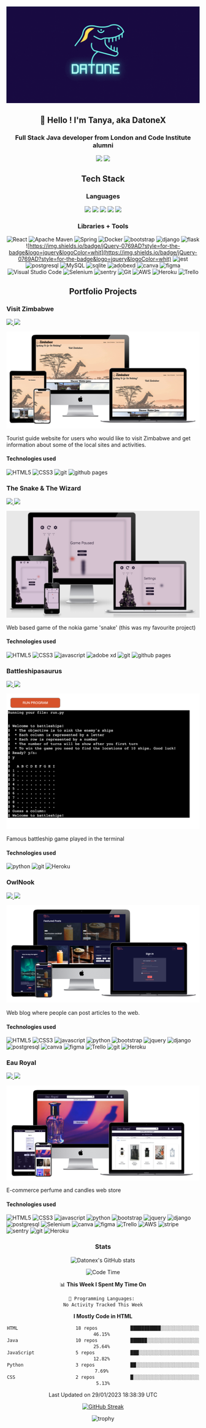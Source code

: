 #

![datonex logo](assets/profile-banner-moving.gif)

## <div style="text-align: center;"> :wave: Hello ! I'm Tanya, aka DatoneX </div>

### <div style="text-align: center;">Full Stack Java developer from London and Code Institute alumni </div>

<div style="text-align: center;"> <a href="https://www.linkedin.com/in/tanyagomwe10/" ><img src="https://img.shields.io/badge/linkedin-%230077B5.svg?style=for-the-badge&logo=linkedin&logoColor=white" /></a> <a href="https://www.discord/users/datonex#9338/" ><img src="https://img.shields.io/badge/Discord-5865F2?style=for-the-badge&logo=discord&logoColor=white" /></a> </div>

## <div style="text-align: center;"> Tech Stack </div>

### <div style="text-align: center;"> Languages </div>

<div style="text-align: center;"> <img src="https://cdn.jsdelivr.net/gh/devicons/devicon/icons/html5/html5-plain-wordmark.svg" height="60" /> <img src="https://cdn.jsdelivr.net/gh/devicons/devicon/icons/css3/css3-plain-wordmark.svg" height="60" /> <img src="https://cdn.jsdelivr.net/gh/devicons/devicon/icons/javascript/javascript-original.svg" height="60" /> <img src="https://cdn.jsdelivr.net/gh/devicons/devicon/icons/python/python-original-wordmark.svg" height="60"/> <img src="https://cdn.jsdelivr.net/gh/devicons/devicon/icons/java/java-original-wordmark.svg" height="70" /></div>

### <div style="text-align: center;"> Libraries + Tools </div>

<div style="text-align: center;">

![React](https://img.shields.io/badge/react-%2320232a.svg?style=for-the-badge&logo=react&logoColor=%2361DAFB) ![Apache Maven](https://img.shields.io/badge/Apache%20Maven-C71A36?style=for-the-badge&logo=Apache%20Maven&logoColor=white) ![Spring](https://img.shields.io/badge/spring-%236DB33F.svg?style=for-the-badge&logo=spring&logoColor=white) ![Docker](https://img.shields.io/badge/docker-%230db7ed.svg?style=for-the-badge&logo=docker&logoColor=white) ![bootstrap](https://img.shields.io/badge/Bootstrap-563D7C?style=for-the-badge&logo=bootstrap&logoColor=white) ![django](https://img.shields.io/badge/Django-092E20?style=for-the-badge&logo=django&logoColor=green) ![flask](https://img.shields.io/badge/Flask-000000?style=for-the-badge&logo=flask&logoColor=white) ![https://img.shields.io/badge/jQuery-0769AD?style=for-the-badge&logo=jquery&logoColor=whit](https://img.shields.io/badge/jQuery-0769AD?style=for-the-badge&logo=jquery&logoColor=whit) ![jest](https://img.shields.io/badge/Jest-C21325?style=for-the-badge&logo=jest&logoColor=white) ![postgresql](https://img.shields.io/badge/PostgreSQL-316192?style=for-the-badge&logo=postgresql&logoColor=white) ![MySQL](https://img.shields.io/badge/mysql-%2300f.svg?style=for-the-badge&logo=mysql&logoColor=white) ![sqlite](https://img.shields.io/badge/SQLite-07405E?style=for-the-badge&logo=sqlite&logoColor=white) ![adobexd](https://img.shields.io/badge/Adobe%20XD-470137?style=for-the-badge&logo=Adobe%20XD&logoColor=#FF61F6) ![canva](https://img.shields.io/badge/Canva-%2300C4CC.svg?&style=for-the-badge&logo=Canva&logoColor=white) ![figma](https://img.shields.io/badge/Figma-F24E1E?style=for-the-badge&logo=figma&logoColor=white) ![Visual Studio Code](https://img.shields.io/badge/Visual%20Studio%20Code-0078d7.svg?style=for-the-badge&logo=visual-studio-code&logoColor=white) ![Selenium](https://img.shields.io/badge/-selenium-%43B02A?style=for-the-badge&logo=selenium&logoColor=white) ![sentry](https://img.shields.io/badge/Sentry-black?style=for-the-badge&logo=Sentry&logoColor=#362D59) ![Git](https://img.shields.io/badge/git-%23F05033.svg?style=for-the-badge&logo=git&logoColor=white) ![AWS](https://img.shields.io/badge/AWS-%23FF9900.svg?style=for-the-badge&logo=amazon-aws&logoColor=white) ![Heroku](https://img.shields.io/badge/heroku-%23430098.svg?style=for-the-badge&logo=heroku&logoColor=white) ![Trello](https://img.shields.io/badge/Trello-%23026AA7.svg?style=for-the-badge&logo=Trello&logoColor=white)

</div>

## <div style="text-align: center;"> Portfolio Projects </div>

### Visit Zimbabwe

<a href="https://github.com/datonex/visit-zimbabwe" style="background-color: white;" ><img src="https://img.shields.io/badge/github-%23121011.svg?style=for-the-badge&logo=github&logoColor=white" /> <a href="https://datonex.github.io/visit-zimbabwe/" style="background-color: white;"><img src="https://img.shields.io/badge/website-000000?style=for-the-badge&logo=About.me&logoColor=white" />

<a href="https://datonex.github.io/visit-zimbabwe/"><img src="assets/visit-zimbabwe.png" /></a>

Tourist guide website for users who would like to visit Zimbabwe and get information about some of the local sites and activities.

#### Technologies used

![HTML5](https://img.shields.io/badge/html5-%23E34F26.svg?style=for-the-badge&logo=html5&logoColor=white) ![CSS3](https://img.shields.io/badge/css3-%231572B6.svg?style=for-the-badge&logo=css3&logoColor=white) ![git](https://img.shields.io/badge/git-%23F05033.svg?style=for-the-badge&logo=git&logoColor=white) ![github pages](https://img.shields.io/badge/GitHub%20Pages-222222?style=for-the-badge&logo=GitHub%20Pages&logoColor=white)

### The Snake & The Wizard

<a href="https://github.com/datonex/snake-and-the-wizard" style="background-color: white;"><img src="https://img.shields.io/badge/github-%23121011.svg?style=for-the-badge&logo=github&logoColor=white" /> <a href="https://datonex.github.io/snake-and-the-wizard/" style="background-color: white;"><img src="https://img.shields.io/badge/website-000000?style=for-the-badge&logo=About.me&logoColor=white" />

<a href="https://datonex.github.io/snake-and-the-wizard/"><img src="assets/snake-and-the-wizard.png" /></a>

Web based game of the nokia game 'snake' (this was my favourite project)

#### Technologies used

![HTML5](https://img.shields.io/badge/html5-%23E34F26.svg?style=for-the-badge&logo=html5&logoColor=white) ![CSS3](https://img.shields.io/badge/css3-%231572B6.svg?style=for-the-badge&logo=css3&logoColor=white) ![javascript](https://img.shields.io/badge/JavaScript-323330?style=for-the-badge&logo=javascript&logoColor=F7DF1E) ![adobe xd](https://img.shields.io/badge/Adobe%20XD-470137?style=for-the-badge&logo=Adobe%20XD&logoColor=#FF61F6) ![git](https://img.shields.io/badge/git-%23F05033.svg?style=for-the-badge&logo=git&logoColor=white) ![github pages](https://img.shields.io/badge/GitHub%20Pages-222222?style=for-the-badge&logo=GitHub%20Pages&logoColor=white)

### Battleshipasaurus

<a href="https://github.com/datonex/battleship" style="background-color: white;"><img src="https://img.shields.io/badge/github-%23121011.svg?style=for-the-badge&logo=github&logoColor=white" /> <a href="https://battleshipasaurus.herokuapp.com/" style="background-color: white;"><img src="https://img.shields.io/badge/website-000000?style=for-the-badge&logo=About.me&logoColor=white" />

<a href="https://battleshipasaurus.herokuapp.com/"><img src="assets/battleship.png" /></a>

Famous battleship game played in the terminal

#### Technologies used

![python](https://img.shields.io/badge/Python-FFD43B?style=for-the-badge&logo=python&logoColor=blue) ![git](https://img.shields.io/badge/git-%23F05033.svg?style=for-the-badge&logo=git&logoColor=white) ![Heroku](https://img.shields.io/badge/heroku-%23430098.svg?style=for-the-badge&logo=heroku&logoColor=white)

### OwlNook

<a href="https://github.com/datonex/owl-nook-dx" style="background-color: white;"><img src="https://img.shields.io/badge/github-%23121011.svg?style=for-the-badge&logo=github&logoColor=white" /> <a href="https://owl-nook-dx.herokuapp.com/" style="background-color: white;"><img src="https://img.shields.io/badge/website-000000?style=for-the-badge&logo=About.me&logoColor=white" />

<a href="https://owl-nook-dx.herokuapp.com/"><img src="assets/owl-nook.png" /></a>

Web blog where people can post articles to the web.

#### Technologies used

![HTML5](https://img.shields.io/badge/html5-%23E34F26.svg?style=for-the-badge&logo=html5&logoColor=white) ![CSS3](https://img.shields.io/badge/css3-%231572B6.svg?style=for-the-badge&logo=css3&logoColor=white) ![javascript](https://img.shields.io/badge/JavaScript-323330?style=for-the-badge&logo=javascript&logoColor=F7DF1E) ![python](https://img.shields.io/badge/Python-FFD43B?style=for-the-badge&logo=python&logoColor=blue) ![bootstrap](https://img.shields.io/badge/Bootstrap-563D7C?style=for-the-badge&logo=bootstrap&logoColor=white) ![jquery](https://img.shields.io/badge/jQuery-0769AD?style=for-the-badge&logo=jquery&logoColor=white) ![django](https://img.shields.io/badge/Django-092E20?style=for-the-badge&logo=django&logoColor=green) ![postgresql](https://img.shields.io/badge/PostgreSQL-316192?style=for-the-badge&logo=postgresql&logoColor=white) ![canva](https://img.shields.io/badge/Canva-%2300C4CC.svg?&style=for-the-badge&logo=Canva&logoColor=white) ![figma](https://img.shields.io/badge/Figma-F24E1E?style=for-the-badge&logo=figma&logoColor=white) ![Trello](https://img.shields.io/badge/Trello-%23026AA7.svg?style=for-the-badge&logo=Trello&logoColor=white) ![git](https://img.shields.io/badge/git-%23F05033.svg?style=for-the-badge&logo=git&logoColor=white) ![Heroku](https://img.shields.io/badge/heroku-%23430098.svg?style=for-the-badge&logo=heroku&logoColor=white)

### Eau Royal

<a href="https://github.com/datonex/eau-royal" style="background-color: white;"><img src="https://img.shields.io/badge/github-%23121011.svg?style=for-the-badge&logo=github&logoColor=white" /> <a href="https://eau-royal.herokuapp.com/" style="background-color: white;"><img src="https://img.shields.io/badge/website-000000?style=for-the-badge&logo=About.me&logoColor=white" />

<a href="https://eau-royal.herokuapp.com/"><img src="assets/eau-royal.png" /></a>

E-commerce perfume and candles web store

#### Technologies used

![HTML5](https://img.shields.io/badge/html5-%23E34F26.svg?style=for-the-badge&logo=html5&logoColor=white) ![CSS3](https://img.shields.io/badge/css3-%231572B6.svg?style=for-the-badge&logo=css3&logoColor=white) ![javascript](https://img.shields.io/badge/JavaScript-323330?style=for-the-badge&logo=javascript&logoColor=F7DF1E) ![python](https://img.shields.io/badge/Python-FFD43B?style=for-the-badge&logo=python&logoColor=blue) ![bootstrap](https://img.shields.io/badge/Bootstrap-563D7C?style=for-the-badge&logo=bootstrap&logoColor=white) ![jquery](https://img.shields.io/badge/jQuery-0769AD?style=for-the-badge&logo=jquery&logoColor=white) ![django](https://img.shields.io/badge/Django-092E20?style=for-the-badge&logo=django&logoColor=green) ![postgresql](https://img.shields.io/badge/PostgreSQL-316192?style=for-the-badge&logo=postgresql&logoColor=white) ![Selenium](https://img.shields.io/badge/-selenium-%43B02A?style=for-the-badge&logo=selenium&logoColor=white) ![canva](https://img.shields.io/badge/Canva-%2300C4CC.svg?&style=for-the-badge&logo=Canva&logoColor=white) ![figma](https://img.shields.io/badge/Figma-F24E1E?style=for-the-badge&logo=figma&logoColor=white) ![Trello](https://img.shields.io/badge/Trello-%23026AA7.svg?style=for-the-badge&logo=Trello&logoColor=white) ![AWS](https://img.shields.io/badge/AWS-%23FF9900.svg?style=for-the-badge&logo=amazon-aws&logoColor=white) ![stripe](https://img.shields.io/badge/Stripe-626CD9?style=for-the-badge&logo=Stripe&logoColor=white) ![sentry](https://img.shields.io/badge/Sentry-black?style=for-the-badge&logo=Sentry&logoColor=#362D59) ![git](https://img.shields.io/badge/git-%23F05033.svg?style=for-the-badge&logo=git&logoColor=white) ![Heroku](https://img.shields.io/badge/heroku-%23430098.svg?style=for-the-badge&logo=heroku&logoColor=white)

<div style="text-align: center;">

### Stats

![Datonex's GitHub stats](https://github-readme-stats.vercel.app/api?username=datonex&show_icons=true&theme=tokyonight)

<!--START_SECTION:waka-->
![Code Time](http://img.shields.io/badge/Code%20Time-1%2C078%20hrs-blue)

📊 **This Week I Spent My Time On** 

```text
💬 Programming Languages: 
No Activity Tracked This Week

```

**I Mostly Code in HTML** 

```text
HTML                     18 repos            ███████████░░░░░░░░░░░░░░   46.15% 
Java                     10 repos            ██████░░░░░░░░░░░░░░░░░░░   25.64% 
JavaScript               5 repos             ███░░░░░░░░░░░░░░░░░░░░░░   12.82% 
Python                   3 repos             ██░░░░░░░░░░░░░░░░░░░░░░░   7.69% 
CSS                      2 repos             █░░░░░░░░░░░░░░░░░░░░░░░░   5.13%

```



 Last Updated on 29/01/2023 18:38:39 UTC
<!--END_SECTION:waka-->

[![GitHub Streak](https://github-readme-streak-stats.herokuapp.com/?user=datonex&theme=dark)](https://git.io/streak-stats)

![trophy](https://github-profile-trophy.vercel.app/?username=datonex)

</div>
